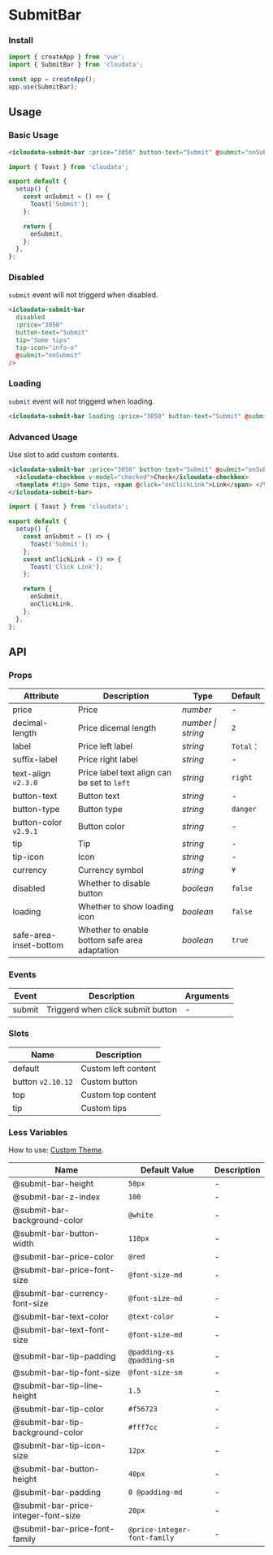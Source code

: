 # SubmitBar

### Install

```js
import { createApp } from 'vue';
import { SubmitBar } from 'cloudata';

const app = createApp();
app.use(SubmitBar);
```

## Usage

### Basic Usage

```html
<icloudata-submit-bar :price="3050" button-text="Submit" @submit="onSubmit" />
```

```js
import { Toast } from 'cloudata';

export default {
  setup() {
    const onSubmit = () => {
      Toast('Submit');
    };

    return {
      onSubmit,
    };
  },
};
```

### Disabled

`submit` event will not triggerd when disabled.

```html
<icloudata-submit-bar
  disabled
  :price="3050"
  button-text="Submit"
  tip="Some tips"
  tip-icon="info-o"
  @submit="onSubmit"
/>
```

### Loading

`submit` event will not triggerd when loading.

```html
<icloudata-submit-bar loading :price="3050" button-text="Submit" @submit="onSubmit" />
```

### Advanced Usage

Use slot to add custom contents.

```html
<icloudata-submit-bar :price="3050" button-text="Submit" @submit="onSubmit">
  <icloudata-checkbox v-model="checked">Check</icloudata-checkbox>
  <template #tip> Some tips, <span @click="onClickLink">Link</span> </template>
</icloudata-submit-bar>
```

```js
import { Toast } from 'cloudata';

export default {
  setup() {
    const onSubmit = () => {
      Toast('Submit');
    };
    const onClickLink = () => {
      Toast('Click Link');
    };

    return {
      onSubmit,
      onClickLink,
    };
  },
};
```

## API

### Props

| Attribute | Description | Type | Default |
| --- | --- | --- | --- |
| price | Price | _number_ | - |
| decimal-length | Price dicemal length | _number \| string_ | `2` |
| label | Price left label | _string_ | `Total：` |
| suffix-label | Price right label | _string_ | - |
| text-align `v2.3.0` | Price label text align can be set to `left` | _string_ | `right` |
| button-text | Button text | _string_ | - |
| button-type | Button type | _string_ | `danger` |
| button-color `v2.9.1` | Button color | _string_ | - |
| tip | Tip | _string_ | - |
| tip-icon | Icon | _string_ | - |
| currency | Currency symbol | _string_ | `¥` |
| disabled | Whether to disable button | _boolean_ | `false` |
| loading | Whether to show loading icon | _boolean_ | `false` |
| safe-area-inset-bottom | Whether to enable bottom safe area adaptation | _boolean_ | `true` |

### Events

| Event  | Description                       | Arguments |
| ------ | --------------------------------- | --------- |
| submit | Triggerd when click submit button | -         |

### Slots

| Name              | Description         |
| ----------------- | ------------------- |
| default           | Custom left content |
| button `v2.10.12` | Custom button       |
| top               | Custom top content  |
| tip               | Custom tips         |

### Less Variables

How to use: [Custom Theme](#/en-US/theme).

| Name | Default Value | Description |
| --- | --- | --- |
| @submit-bar-height | `50px` | - |
| @submit-bar-z-index | `100` | - |
| @submit-bar-background-color | `@white` | - |
| @submit-bar-button-width | `110px` | - |
| @submit-bar-price-color | `@red` | - |
| @submit-bar-price-font-size | `@font-size-md` | - |
| @submit-bar-currency-font-size | `@font-size-md` | - |
| @submit-bar-text-color | `@text-color` | - |
| @submit-bar-text-font-size | `@font-size-md` | - |
| @submit-bar-tip-padding | `@padding-xs @padding-sm` | - |
| @submit-bar-tip-font-size | `@font-size-sm` | - |
| @submit-bar-tip-line-height | `1.5` | - |
| @submit-bar-tip-color | `#f56723` | - |
| @submit-bar-tip-background-color | `#fff7cc` | - |
| @submit-bar-tip-icon-size | `12px` | - |
| @submit-bar-button-height | `40px` | - |
| @submit-bar-padding | `0 @padding-md` | - |
| @submit-bar-price-integer-font-size | `20px` | - |
| @submit-bar-price-font-family | `@price-integer-font-family` | - |
